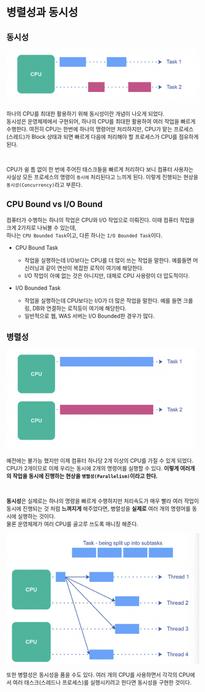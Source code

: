 # 병렬성과 동시성

## 동시성

![동시성](images/img3.png)

하나의 CPU를 최대한 활용하기 위해 동시성이란 개념이 나오게 되었다.  
동시성은 운영체제에서 구현되어, 하나의 CPU를 최대한 활용하여 여러 작업을 빠르게 수행한다. 
여전히 CPU는 한번에 하나의 명령어만 처리하지만, CPU가 맡는 프로세스(스레드)가 Block 상태과 되면 빠르게 다음에 처리해야 할 프로세스가 CPU를 점유하게 된다.  


<br/>  

CPU가 쉴 틈 없이 한 번에 주어진 태스크들을 빠르게 처리하다 보니 컴퓨터 사용자는 사실상 모든 프로세스의 명령이 `동시에` 처리된다고 느끼게 된다. 이렇게 진행되는 현상을 `동시성(Concurrency)`라고 부른다.  

## CPU Bound vs I/O Bound  
컴퓨터가 수행하는 하나의 작업은 CPU와 I/O 작업으로 이뤄진다. 이때 컴퓨터 작업을 크게 2가지로 나눠볼 수 있는데,  
하나는 `CPU Bounded Task`이고, 다른 하나는 `I/O Bounded Task`이다.  

- CPU Bound Task
    - 작업을 실행하는데 I/O보다는 CPU를 더 많이 쓰는 작업을 말한다. 예를들면 머신러닝과 같이 연산이 복잡한 로직이 여기에 해당한다.
    - I/O 작업이 아예 없는 것은 아니지만, 대체로 CPU 사용량이 더 압도적이다.  

- I/O Bounded Task
    - 작업을 실행하는데 CPU보다는 I/O가 더 많은 작업을 말한다. 예를 들면 크롤링, DB와 연결하는 로직등이 여기에 해당한다. 
    - 일반적으로 웹, WAS 서버는 I/O Bounded한 경우가 많다.  


## 병렬성

![병렬성](images/img4.png)  

예전에는 불가능 했지만 이제 컴퓨터 하나당 2개 이상의 CPU를 가질 수 있게 되었다.  
CPU가 2개이므로 이제 우리는 동시에 2개의 명령어를 실행할 수 있다.  **이렇게 여러개의 작업을 동시에 진행하는 현상을 `병렬성(Parallelism)`이라고 한다.**  

<br/>

**동시성**은 실제로는 하나의 명령을 빠르게 수행하지만 처리속도가 매우 빨라 여러 작업이 동시에 진행되는 것 처럼 **느껴지게** 해주었다면, 병렬성을 **실제로** 여러 개의 명령어를 동시에 실행하는 것이다.  
물론 운영체제가 여러 CPU를 골고루 쓰도록 매니징 해준다.  

![병렬성](images/img5.png)  

또한 병렬성은 동시성을 품을 수도 있다. 여러 개의 CPU를 사용하면서 각각의 CPU에서 여러 태스크(스레드나 프로세스)를 실행시키려고 한다면 동시성을 구현한 것이다.  

